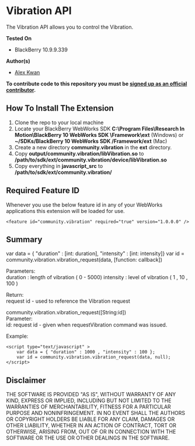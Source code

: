 # Vibration API

The Vibration API allows you to control the Vibration.

**Tested On**

* BlackBerry 10.9.9.339

**Author(s)** 

* [Alex Kwan](https://github.com/greentea0)            

**To contribute code to this repository you must be [signed up as an official contributor](http://blackberry.github.com/howToContribute.html).**

## How To Install The Extension

1. Clone the repo to your local machine
2. Locate your BlackBerry WebWorks SDK **C:\Program Files\Research In Motion\BlackBerry 10 WebWorks SDK <version>\Framework\ext** (Windows) or **~/SDKs/BlackBerry 10 WebWorks SDK <version>/Framework/ext** (Mac)
3. Create a new directory **community.vibration** in the **ext** directory.
4. Copy **output/community.vibration/libVibration.so** to **/path/to/sdk/ext/community.vibration/device/libVibration.so**
5. Copy everything in **javascript_src** to **/path/to/sdk/ext/community.vibration/**

## Required Feature ID
Whenever you use the below feature id in any of your WebWorks applications this extension will be loaded for use.

    <feature id="community.vibration" required="true" version="1.0.0.0" />

## Summary
var data = { "duration" : [int: duration], "intensity" : [int: intensity]}
var id = community.vibration.vibration_request(data, [function: callback])

Parameters:  
duration : length of vibration ( 0 - 5000)
intensity : level of vibration ( 1 , 10 , 100 )

Return:  
request id - used to reference the Vibration request

community.vibration.vibration_request([String:id])  
Parameter:  
id: request id - given when requestVibration command was issued.
	
Example:

	<script type="text/javascript" >
		var data = { "duration" : 1000 , "intensity" : 100 };
		var id = community.vibration.vibration_request(data, null);
	</script>

## Disclaimer

THE SOFTWARE IS PROVIDED "AS IS", WITHOUT WARRANTY OF ANY KIND, EXPRESS OR IMPLIED, INCLUDING BUT NOT LIMITED TO THE WARRANTIES OF MERCHANTABILITY, FITNESS FOR A PARTICULAR PURPOSE AND NONINFRINGEMENT. IN NO EVENT SHALL THE AUTHORS OR COPYRIGHT HOLDERS BE LIABLE FOR ANY CLAIM, DAMAGES OR OTHER LIABILITY, WHETHER IN AN ACTION OF CONTRACT, TORT OR OTHERWISE, ARISING FROM, OUT OF OR IN CONNECTION WITH THE SOFTWARE OR THE USE OR OTHER DEALINGS IN THE SOFTWARE.